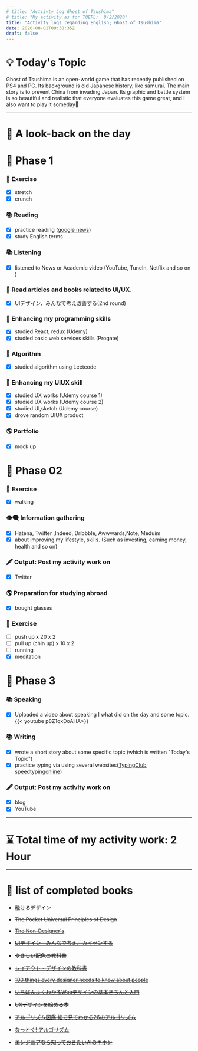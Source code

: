 ```yaml
---
# title: "Actiivty Log Ghost of Tsushima"
# title: "My activity as for TOEFL;  8/2/2020"
title: "Activity logs regarding English; Ghost of Tsushima"
date: 2020-08-02T09:38:35Z
draft: false
---
```


# 💡 Today's Topic

Ghost of Tsushima is an open-world game that has recently published on PS4 and PC. Its background is old Japanese history, like samurai. The main story is to prevent China from invading Japan. Its graphic and battle system is so beautiful and realistic that everyone evaluates this game great, and I also want to play it someday🏯

---

# 🌱 A look-back on the day

# 🥓 Phase 1

### 💪 Exercise

- [x]  stretch
- [x]  crunch

### 📚 Reading

- [x]  practice reading ([google news](https://news.google.com/))
- [x]  study English terms

### 📚 Listening

- [x]  listened to News or Academic video (YouTube, TuneIn, Netflix and so on )

### 💎 Read articles and books related to UI/UX.

- [x]  UIデザイン、みんなで考え改善する(2nd round)

### 🎲 Enhancing my programming skills

- [x]  studied React, redux (Udemy)
- [x]  studied basic web services skills (Progate)

### 🎲 Algorithm

- [x]  studied algorithm using Leetcode

### 💎 Enhancing my UIUX skill

- [x]  studied UX works (Udemy course 1)
- [x]  studied UX works (Udemy course 2)
- [x]  studied UI,sketch (Udemy course)
- [x]  drove random UIUX product

### 🌎 Portfolio

- [x]  mock up

# 🥚 Phase 02

### 💪 Exercise

- [x]  walking

### 👁‍🗨 Information gathering

- [x]  Hatena, Twitter ,Indeed, Dribbble, Awwwards,Note, Meduim
- [x]  about improving my lifestyle, skills. (Such as investing, earning money, health and so on)

### 🖋 Output: Post my activity work on

- [x]  Twitter

### 🌎 Preparation for studying abroad

- [x]  bought glasses

### 💪 Exercise

- [ ]  push up x 20 x 2
- [ ]  pull up (chin up) x 10 x 2
- [ ]  running
- [x]  meditation

# 🌙 Phase 3

### 📚 Speaking

- [x]  Uploaded a video about speaking I what did on the day and some topic. 
{{< youtube p8Z1qxDoAHA>}}

### 📚 Writing

- [x]  wrote a short story about some specific topic (which is written "Today's Topic")
- [x]  practice typing via using several websites([TypingClub](https://www.typingclub.com/), [speedtypingonline](https://www.speedtypingonline.com/games/type-the-alphabet.php))

### 🖋 Output: Post my activity work on

- [x]  blog
- [x]  YouTube

---

# ⌛ Total time of my activity work: 2  Hour

---

# 📖 list of completed books

- ~~融けるデザイン~~
- ~~The Pocket Universal Principles of Design~~
- ~~[The Non-Designer's](https://www.amazon.com/dp/0133966151/)~~
- ~~[UIデザイン　みんなで考え、カイゼンする](https://www.amazon.co.jp/dp/B07PQF8TBW/)~~
- ~~[やさしい配色の教科書](https://www.amazon.co.jp/dp/4844367714/)~~
- ~~[レイアウト・デザインの教科書](https://www.amazon.co.jp/dp/B07NYN1681/)~~
- ~~[100 things every designer needs to know about people](https://www.amazon.com/dp/4873115574)~~
- ~~[いちばんよくわかるWebデザインの基本きちんと入門](https://www.amazon.com/dp/4797389656)~~
- ~~UXデザインを始める本~~

- ~~[アルゴリズム図鑑 絵で見てわかる26のアルゴリズム](https://www.amazon.co.jp/gp/product/4798149772/)~~
- ~~[なっとく! アルゴリズム](https://www.amazon.co.jp/dp/4798143359/)~~
- ~~[エンジニアなら知っておきたいAIのキホン](https://www.amazon.com/dp/4295005355)~~